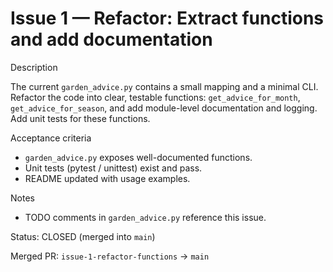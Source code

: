 # Issue 1 — Refactor: Extract functions and add documentation

Description

The current `garden_advice.py` contains a small mapping and a minimal CLI. Refactor the code into clear, testable functions: `get_advice_for_month`, `get_advice_for_season`, and add module-level documentation and logging. Add unit tests for these functions.

Acceptance criteria

- `garden_advice.py` exposes well-documented functions.
- Unit tests (pytest / unittest) exist and pass.
- README updated with usage examples.

Notes

- TODO comments in `garden_advice.py` reference this issue.

Status: CLOSED (merged into `main`)

Merged PR: `issue-1-refactor-functions` -> `main`